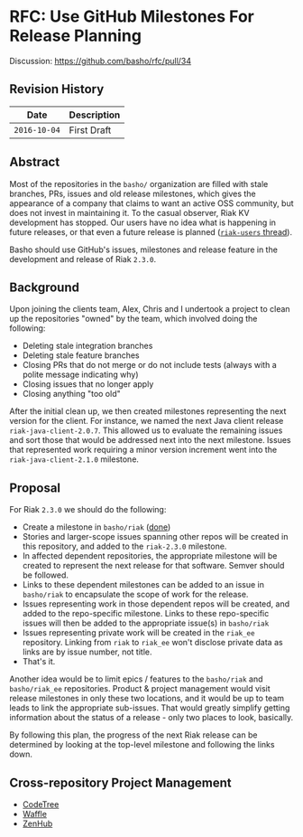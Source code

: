 # RFC: Use GitHub Milestones For Release Planning

Discussion: https://github.com/basho/rfc/pull/34

## Revision History

Date         | Description
-------------|------------------------------
`2016-10-04` | First Draft

## Abstract

Most of the repositories in the `basho/` organization are filled with stale branches, PRs, issues and old release milestones, which gives the appearance of a company that claims to want an active OSS community, but does not invest in maintaining it. To the casual observer, Riak KV development has stopped. Our users have no idea what is happening in future releases, or that even a future release is planned ([`riak-users` thread](http://lists.basho.com/pipermail/riak-users_lists.basho.com/2016-October/018750.html)).

Basho should use GitHub's issues, milestones and release feature in the development and release of Riak `2.3.0`.

## Background

Upon joining the clients team, Alex, Chris and I undertook a project to clean up the repositories "owned" by the team, which involved doing the following:

* Deleting stale integration branches
* Deleting stale feature branches
* Closing PRs that do not merge or do not include tests (always with a polite message indicating why)
* Closing issues that no longer apply
* Closing anything "too old"

After the initial clean up, we then created milestones representing the next version for the client. For instance, we named the next Java client release `riak-java-client-2.0.7`. This allowed us to evaluate the remaining issues and sort those that would be addressed next into the next milestone. Issues that represented work requiring a minor version increment went into the `riak-java-client-2.1.0` milestone.

## Proposal

For Riak `2.3.0` we should do the following:

* Create a milestone in `basho/riak` ([done](https://github.com/basho/riak/milestone/14))
* Stories and larger-scope issues spanning other repos will be created in this repository, and added to the `riak-2.3.0` milestone.
* In affected dependent repositories, the appropriate milestone will be created to represent the next release for that software. Semver should be followed.
* Links to these dependent milestones can be added to an issue in `basho/riak` to encapsulate the scope of work for the release.
* Issues representing work in those dependent repos will be created, and added to the repo-specific milestone. Links to these repo-specific issues will then be added to the appropriate issue(s) in `basho/riak`
* Issues representing private work will be created in the `riak_ee` repository. Linking from `riak` to `riak_ee` won't disclose private data as links are by issue number, not title.
* That's it.

Another idea would be to limit epics / features to the `basho/riak` and `basho/riak_ee` repositories. Product & project management would visit release milestones in only these two locations, and it would be up to team leads to link the appropriate sub-issues. That would greatly simplify getting information about the status of a release - only two places to look, basically.

By following this plan, the progress of the next Riak release can be determined by looking at the top-level milestone and following the links down.

## Cross-repository Project Management

* [CodeTree](https://codetree.com/)
* [Waffle](https://waffle.io/)
* [ZenHub](https://www.zenhub.com)
